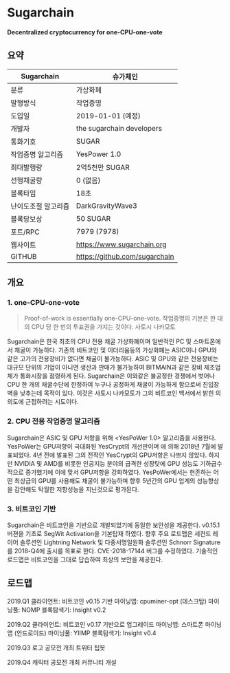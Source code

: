 # Sugarchain

#### Decentralized cryptocurrency for one-CPU-one-vote

## 요약

|Sugarchain		|	슈가체인			|
|-----------------------|---------------------------------------|
|분류 			|	가상화폐			|
|발행방식		|	작업증명			|
|도입일			|	2019-01-01 (예정)		|
|개발자			| 	the sugarchain developers	|
|통화기호		|	SUGAR				|
|작업증명 알고리즘 	|	YesPower 1.0			|
|최대발행량		|	2억5천만 SUGAR			|
|선행채굴량		|	0 (없음)			|
|블록타임		|	18초				|
|난이도조절 알고리즘	|	DarkGravityWave3		|
|블록당보상		|	50 SUGAR			|
|포트/RPC		|	7979 (7978)			|
|웹사이트		|	https://www.sugarchain.org	|
|GITHUB			|	https://github.com/sugarchain	|

## 개요

### 1. one-CPU-one-vote
> Proof-of-work is essentially one-CPU-one-vote.
> 작업증명의 기본은 한 대의 CPU 당 한 번의 투표권을 가지는 것이다.
> 사토시 나카모토

Sugarchain은 한국 최초의 CPU 전용 채굴 가상화폐이며 일반적인 PC 및 스마트폰에서 채굴이 가능하다. 기존의 비트코인 및 이더리움등의 가상화폐는 ASIC이나 GPU와 같은 고가의 전용장비가 없다면 채굴이 불가능하다. ASIC 및 GPU와 같은 전용장비는 대규모 단위의 기업이 아니면 생산과 판매가 불가능하여 BITMAIN과 같은 장비 제조업체가 통화시장을 점령하게 된다. Sugarchain은 이와같은 불공정한 경쟁에서 벗어나 CPU 한 개의 채굴수단에 한정하여 누구나 공정하게 채굴이 가능하게 함으로써 진입장벽을 낮추는데 목적이 있다. 이것은 사토시 나카모토가 그의 비트코인 백서에서 밝힌 <one-CPU-one-vote>의 의도에 근접하려는 시도이다.

### 2. CPU 전용 작업증명 알고리즘

Sugarchain은 ASIC 및 GPU 저항을 위해 <YesPoWer 1.0> 알고리즘을 사용한다. YesPoWer는 GPU저항이 극대화된 YesCrypt의 개선판이며 <Alexander Peslyak>에 의해 2018년 7월에 발표되었다. 4년 전에 발표된 그의 전작인 YesCrypt의 GPU저항은 나쁘지 않았다. 하지만 NVIDIA 및 AMD를 비롯한 인공지능 분야의 급격한 성장탓에 GPU 성능도 기하급수적으로 증가했기에 이에 맞서 GPU저항을 강화하였다. YesPoWer에서는 현존하는 어떤 최상급의 GPU를 사용해도 채굴이 불가능하며 향후 5년간의 GPU 업계의 성능향상을 감안해도 탁월한 저항성능을 지닌것으로 평가된다.

### 3. 비트코인 기반

Sugarchain은 비트코인을 기반으로 개발되었기에 동일한 보안성을 제공한다. v0.15.1 버젼을 기초로 SegWit Activation을 기본탑재 하였다. 향후 주요 로드맵은 세컨드 레이어 솔루션인 Lightning Network 및 다중서명일원화 솔루션인 Schnorr Signature를 2018-Q4에 출시를 목표로 한다. CVE-2018-17144 버그를 수정하였다. 기술적인 로드맵은 비트코인을 그대로 답습하여 최상의 보안을 제공한다.

## 로드맵

2019.Q1
클라이언트: 비트코인 v0.15 기반
마이닝앱: cpuminer-opt (데스크탑)
마이닝풀: NOMP
블록탐색기: Insight v0.2

2019.Q2
클라이언트: 비트코인 v0.17 기반으로 업그레이드
마이닝앱: 스마트폰 마이닝앱 (안드로이드)
마이닝풀: YIIMP
블록탐색기: Insight v0.4

2019.Q3
로고 공모전 개최
트위터 팁봇

2019.Q4
캐릭터 공모전 개최
커뮤니티 개설






















